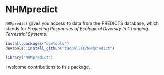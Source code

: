 NHMpredict 
====

`NHMpredict` gives you access to data from the PREDICTS database, which stands for _Projecting Responses of Ecological Diversity In Changing Terrestrial Systems_. 




```r
install.packages("devtools")
devtools::install_github("taddallas/NHMpredict")
```


```r
library("NHMpredict")
```


I welcome contributions to this package. 
